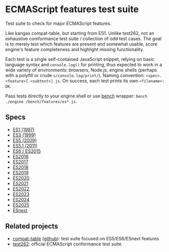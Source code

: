 # ECMAScript features test suite

Test suite to check for major ECMAScript features.

Like kangax compat-table, but starting from ES1.  Unlike test262, not
an exhaustive comformance test suite / collection of odd test cases.
The goal is to merely test which features are present and somewhat usable,
score engine's feature completeness and highlight missing functionality.

Each test is a single self-contained JavaScript snippet, relying on basic
language syntax and `console.log()` for printing, thus expected to work in
a wide variety of environments: browsers, Node.js, engine shells (perhaps
with a polyfill or crude `s/console.log/print/`).  Naming convention:
`<spec>.<feature>[.<subtest>].js`.  On success, each test prints its own
`<filename>: OK`.

Pass tests directly to your engine shell or use [bench](../bench) wrapper:
`bench ./engine /bench/features/es*.js`.

## Specs

* [ES1 (1997)](https://ecma-international.org/wp-content/uploads/ECMA-262_1st_edition_june_1997.pdf)
* [ES3 (1999)](https://www.ecma-international.org/wp-content/uploads/ECMA-262_3rd_edition_december_1999.pdf)
* [ES5 (2009)](https://ecma-international.org/wp-content/uploads/ECMA-262_5th_edition_december_2009.pdf)
* [ES5.1 (2011)](https://262.ecma-international.org/5.1/)
* [ES6 / ES2015](https://262.ecma-international.org/6.0/)
* [ES2016](https://tc39.es/ecma262/2016/)
* [ES2017](https://tc39.es/ecma262/2017/)
* [ES2018](https://tc39.es/ecma262/2018/)
* [ES2019](https://tc39.es/ecma262/2019/)
* [ES2020](https://tc39.es/ecma262/2020/)
* [ES2021](https://tc39.es/ecma262/2021/)
* [ES2022](https://tc39.es/ecma262/2022/)
* [ES2023](https://tc39.es/ecma262/2023/)
* [ES2024](https://tc39.es/ecma262/2024/)
* [ES2025](https://tc39.es/ecma262/2025/)
* [ESnext](https://tc39.es/ecma262/)

## Related projects

* [compat-table](https://compat-table.github.io/compat-table/es6/) ([github](https://github.com/compat-table/compat-table)): test suite focused on ES5/ES6/ESnext features
* [test262](https://github.com/tc39/test262): official ECMAScript conformance test suite
